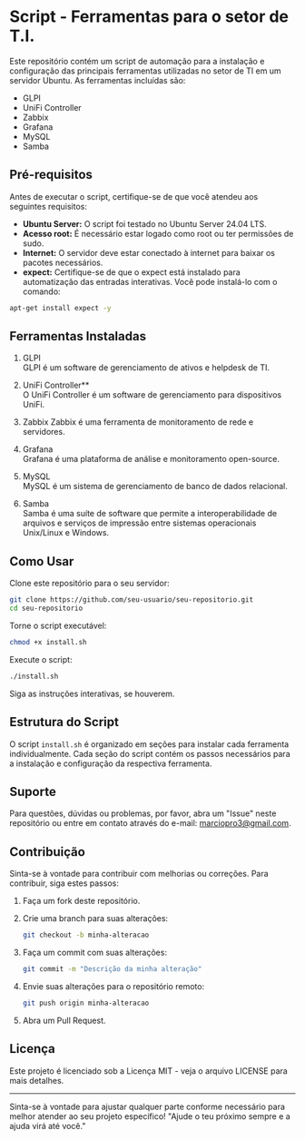 # Script - Ferramentas para o setor de T.I.

Este repositório contém um script de automação para a instalação e configuração das principais ferramentas utilizadas no setor de TI em um servidor Ubuntu. As ferramentas incluídas são:

- GLPI
- UniFi Controller
- Zabbix
- Grafana
- MySQL
- Samba

## Pré-requisitos

Antes de executar o script, certifique-se de que você atendeu aos seguintes requisitos:

- **Ubuntu Server:** O script foi testado no Ubuntu Server 24.04 LTS.
- **Acesso root:** É necessário estar logado como root ou ter permissões de sudo.
- **Internet:** O servidor deve estar conectado à internet para baixar os pacotes necessários.
- **expect:** Certifique-se de que o expect está instalado para automatização das entradas interativas. Você pode instalá-lo com o comando:

```bash
apt-get install expect -y
```

## Ferramentas Instaladas

1. GLPI  
   GLPI é um software de gerenciamento de ativos e helpdesk de TI.

2. UniFi Controller**  
   O UniFi Controller é um software de gerenciamento para dispositivos UniFi.

3. Zabbix
   Zabbix é uma ferramenta de monitoramento de rede e servidores.

4. Grafana  
   Grafana é uma plataforma de análise e monitoramento open-source.

5. MySQL  
   MySQL é um sistema de gerenciamento de banco de dados relacional.

6. Samba  
   Samba é uma suíte de software que permite a interoperabilidade de arquivos e serviços de impressão entre sistemas operacionais Unix/Linux e Windows.

## Como Usar

Clone este repositório para o seu servidor:

```bash
git clone https://github.com/seu-usuario/seu-repositorio.git
cd seu-repositorio
```

Torne o script executável:

```bash
chmod +x install.sh
```

Execute o script:

```bash
./install.sh
```

Siga as instruções interativas, se houverem.

## Estrutura do Script

O script `install.sh` é organizado em seções para instalar cada ferramenta individualmente. Cada seção do script contém os passos necessários para a instalação e configuração da respectiva ferramenta.

## Suporte

Para questões, dúvidas ou problemas, por favor, abra um "Issue" neste repositório ou entre em contato através do e-mail: marciopro3@gmail.com.

## Contribuição

Sinta-se à vontade para contribuir com melhorias ou correções. Para contribuir, siga estes passos:

1. Faça um fork deste repositório.
2. Crie uma branch para suas alterações:

    ```bash
    git checkout -b minha-alteracao
    ```

3. Faça um commit com suas alterações:

    ```bash
    git commit -m "Descrição da minha alteração"
    ```

4. Envie suas alterações para o repositório remoto:

    ```bash
    git push origin minha-alteracao
    ```

5. Abra um Pull Request.

## Licença

Este projeto é licenciado sob a Licença MIT - veja o arquivo LICENSE para mais detalhes.

---

Sinta-se à vontade para ajustar qualquer parte conforme necessário para melhor atender ao seu projeto específico! "Ajude o teu próximo sempre e a ajuda virá até você."
